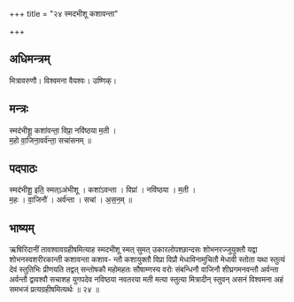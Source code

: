 +++
title = "२४ स्मदभीशू कशावन्ता"

+++
## अधिमन्त्रम्
मित्रावरुणौ। विश्वमना वैयश्वः। उष्णिक्।

## मन्त्रः
स्मद॑भीशू॒ कशा॑वन्ता॒ विप्रा॒ नवि॑ष्ठया म॒ती ।  
म॒हो वा॒जिना॒वर्व॑न्ता॒ सचा॑सनम् ॥

## पदपाठः
स्मद॑भीशू॒ इति॒ स्मत्ऽअ॑भीशू । कशा॑ऽवन्ता । विप्रा॑ । नवि॑ष्ठया । म॒ती ।  
म॒हः । वा॒जिनौ॑ । अर्व॑न्ता । सचा॑ । अ॒स॒न॒म् ॥

## भाष्यम्
ऋषिरिदानीं तावश्वावग्रहीषमित्याह स्मदभीशू स्मत् सुमत् उकारलोपश्छान्दसः शोभनरज्जुयुक्तौ यद्वा शोभनस्वशरीरकान्ती कशावन्ता कशाव- न्तौ कशायुक्तौ विप्रा विप्रौ मेधाविनामुचितौ मेधावी स्तोता यथा स्तुत्यं देवं स्तुतिभिः प्रीणयति तद्वत् सन्तोषकौ महोमहतः सौषाम्णस्य वरोः संबन्धिनौ वाजिनौ शीघ्रगमनवन्तौ अर्वन्ता अर्वन्तौ द्वावश्वौ सचाशह युगपदेव नविष्ठया नवतरया मती मत्या स्तुत्या मित्रादीन् स्तुवन् असनं विश्वमना अहं समभजं प्रत्यग्रहीषमित्यर्थः ॥ २४ ॥